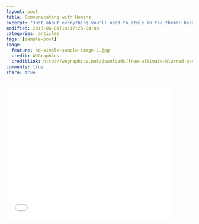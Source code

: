 ```yaml
---
layout: post
title: Communicating with Humans
excerpt: "Just about everything you'll need to style in the theme: headings, paragraphs, blockquotes, tables, code blocks, and more."
modified: 2016-06-01T14:17:25-04:00
categories: articles
tags: [sample-post]
image:
  feature: so-simple-sample-image-1.jpg
  credit: WeGraphics
  creditlink: http://wegraphics.net/downloads/free-ultimate-blurred-background-pack/
comments: true
share: true
---
```




<iframe src='//gifs.com/embed/q7KjBD' frameborder='0' scrolling='no' width='450px' height='360px' style='-webkit-backface-visibility: hidden;-webkit-transform: scale(1);' ></iframe>

